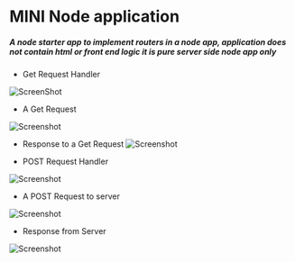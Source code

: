 # MINI Node application

##### A node starter app to implement routers in a node app, application does not contain html or front end logic it is pure server side node app only


* Get Request Handler

![ScreenShot](https://github.com/skohli0302/mininodeapp/wiki/images/gethandler.png)


* A Get Request

![Screenshot](https://github.com/skohli0302/mininodeapp/wiki/images/getrequest.png)


* Response to a Get Request
![Screenshot](https://github.com/skohli0302/mininodeapp/wiki/images/getresponse.png)


* POST Request Handler

![Screenshot](https://github.com/skohli0302/mininodeapp/wiki/images/posthandler.png)

* A POST Request to server

![Screenshot](https://github.com/skohli0302/mininodeapp/wiki/images/postrequest.png)


* Response from Server

![Screenshot](https://github.com/skohli0302/mininodeapp/wiki/images/postresponse.png)
